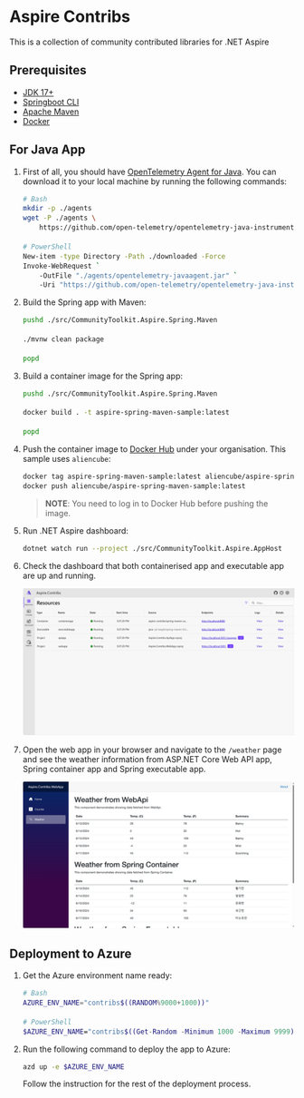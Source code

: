 # Aspire Contribs

This is a collection of community contributed libraries for .NET Aspire

## Prerequisites

-   [JDK 17+](https://learn.microsoft.com/java/openjdk/download)
-   [Springboot CLI](https://docs.spring.io/spring-boot/installing.html#getting-started.installing.cli)
-   [Apache Maven](https://maven.apache.org)
-   [Docker](https://docs.docker.com/get-docker/)

## For Java App

1. First of all, you should have [OpenTelemetry Agent for Java](https://opentelemetry.io/docs/zero-code/java/agent/). You can download it to your local machine by running the following commands:

    ```bash
    # Bash
    mkdir -p ./agents
    wget -P ./agents \
        https://github.com/open-telemetry/opentelemetry-java-instrumentation/releases/latest/download/opentelemetry-javaagent.jar

    # PowerShell
    New-item -type Directory -Path ./downloaded -Force
    Invoke-WebRequest `
        -OutFile "./agents/opentelemetry-javaagent.jar" `
        -Uri "https://github.com/open-telemetry/opentelemetry-java-instrumentation/releases/latest/download/opentelemetry-javaagent.jar"
    ```

1. Build the Spring app with Maven:

    ```bash
    pushd ./src/CommunityToolkit.Aspire.Spring.Maven

    ./mvnw clean package

    popd
    ```

1. Build a container image for the Spring app:

    ```bash
    pushd ./src/CommunityToolkit.Aspire.Spring.Maven

    docker build . -t aspire-spring-maven-sample:latest

    popd
    ```

1. Push the container image to [Docker Hub](https://hub.docker.com) under your organisation. This sample uses `aliencube`:

    ```bash
    docker tag aspire-spring-maven-sample:latest aliencube/aspire-spring-maven-sample:latest
    docker push aliencube/aspire-spring-maven-sample:latest
    ```

    > **NOTE**: You need to log in to Docker Hub before pushing the image.

1. Run .NET Aspire dashboard:

    ```bash
    dotnet watch run --project ./src/CommunityToolkit.Aspire.AppHost
    ```

1. Check the dashboard that both containerised app and executable app are up and running.

    ![Aspire Dashboard](../../images/java/dashboard.png)

1. Open the web app in your browser and navigate to the `/weather` page and see the weather information from ASP.NET Core Web API app, Spring container app and Spring executable app.

    ![Weather Page](../../images/java/weather.png)

## Deployment to Azure

1. Get the Azure environment name ready:

    ```bash
    # Bash
    AZURE_ENV_NAME="contribs$((RANDOM%9000+1000))"

    # PowerShell
    $AZURE_ENV_NAME="contribs$((Get-Random -Minimum 1000 -Maximum 9999))"
    ```

1. Run the following command to deploy the app to Azure:

    ```bash
    azd up -e $AZURE_ENV_NAME
    ```

    Follow the instruction for the rest of the deployment process.
